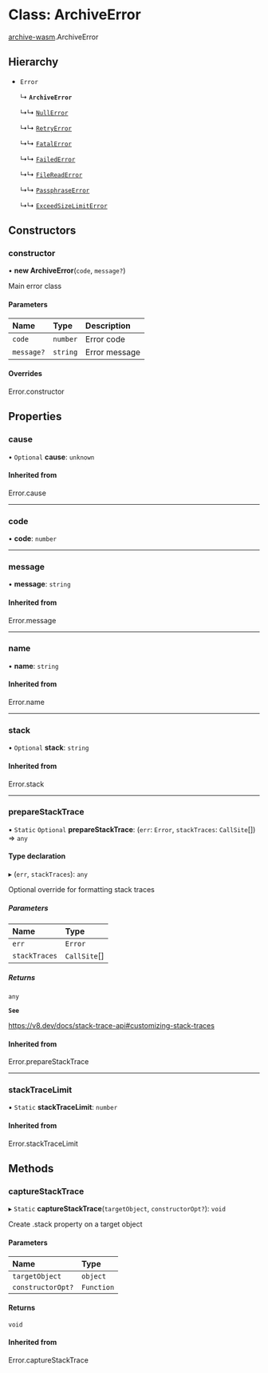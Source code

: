 # Class: ArchiveError

[archive-wasm](../modules/archive_wasm.md).ArchiveError

## Hierarchy

- `Error`

  ↳ **`ArchiveError`**

  ↳↳ [`NullError`](archive_wasm.NullError.md)

  ↳↳ [`RetryError`](archive_wasm.RetryError.md)

  ↳↳ [`FatalError`](archive_wasm.FatalError.md)

  ↳↳ [`FailedError`](archive_wasm.FailedError.md)

  ↳↳ [`FileReadError`](archive_wasm.FileReadError.md)

  ↳↳ [`PassphraseError`](archive_wasm.PassphraseError.md)

  ↳↳ [`ExceedSizeLimitError`](archive_wasm.ExceedSizeLimitError.md)

## Constructors

### constructor

• **new ArchiveError**(`code`, `message?`)

Main error class

#### Parameters

| Name       | Type     | Description   |
| :--------- | :------- | :------------ |
| `code`     | `number` | Error code    |
| `message?` | `string` | Error message |

#### Overrides

Error.constructor

## Properties

### cause

• `Optional` **cause**: `unknown`

#### Inherited from

Error.cause

---

### code

• **code**: `number`

---

### message

• **message**: `string`

#### Inherited from

Error.message

---

### name

• **name**: `string`

#### Inherited from

Error.name

---

### stack

• `Optional` **stack**: `string`

#### Inherited from

Error.stack

---

### prepareStackTrace

▪ `Static` `Optional` **prepareStackTrace**: (`err`: `Error`, `stackTraces`: `CallSite`[]) => `any`

#### Type declaration

▸ (`err`, `stackTraces`): `any`

Optional override for formatting stack traces

##### Parameters

| Name          | Type         |
| :------------ | :----------- |
| `err`         | `Error`      |
| `stackTraces` | `CallSite`[] |

##### Returns

`any`

**`See`**

https://v8.dev/docs/stack-trace-api#customizing-stack-traces

#### Inherited from

Error.prepareStackTrace

---

### stackTraceLimit

▪ `Static` **stackTraceLimit**: `number`

#### Inherited from

Error.stackTraceLimit

## Methods

### captureStackTrace

▸ `Static` **captureStackTrace**(`targetObject`, `constructorOpt?`): `void`

Create .stack property on a target object

#### Parameters

| Name              | Type       |
| :---------------- | :--------- |
| `targetObject`    | `object`   |
| `constructorOpt?` | `Function` |

#### Returns

`void`

#### Inherited from

Error.captureStackTrace
